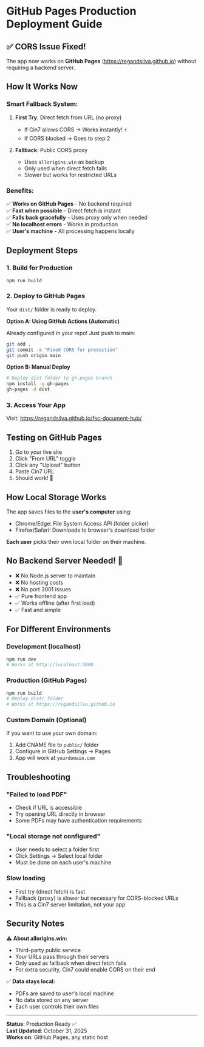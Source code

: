 # GitHub Pages Production Deployment Guide

## ✅ CORS Issue Fixed!

The app now works on **GitHub Pages** (https://regandsilva.github.io) without requiring a backend server.

## How It Works Now

### Smart Fallback System:

1. **First Try**: Direct fetch from URL (no proxy)
   - If Cin7 allows CORS → Works instantly! ⚡
   - If CORS blocked → Goes to step 2

2. **Fallback**: Public CORS proxy
   - Uses `allorigins.win` as backup
   - Only used when direct fetch fails
   - Slower but works for restricted URLs

### Benefits:

✅ **Works on GitHub Pages** - No backend required  
✅ **Fast when possible** - Direct fetch is instant  
✅ **Falls back gracefully** - Uses proxy only when needed  
✅ **No localhost errors** - Works in production  
✅ **User's machine** - All processing happens locally  

## Deployment Steps

### 1. Build for Production

```bash
npm run build
```

### 2. Deploy to GitHub Pages

Your `dist/` folder is ready to deploy.

**Option A: Using GitHub Actions (Automatic)**

Already configured in your repo! Just push to main:

```bash
git add .
git commit -m "Fixed CORS for production"
git push origin main
```

**Option B: Manual Deploy**

```bash
# Deploy dist folder to gh-pages branch
npm install -g gh-pages
gh-pages -d dist
```

### 3. Access Your App

Visit: https://regandsilva.github.io/fsc-document-hub/

## Testing on GitHub Pages

1. Go to your live site
2. Click "From URL" toggle
3. Click any "Upload" button
4. Paste Cin7 URL
5. Should work! 🎉

## How Local Storage Works

The app saves files to the **user's computer** using:
- Chrome/Edge: File System Access API (folder picker)
- Firefox/Safari: Downloads to browser's download folder

**Each user** picks their own local folder on their machine.

## No Backend Server Needed! 🚀

- ❌ No Node.js server to maintain
- ❌ No hosting costs
- ❌ No port 3001 issues
- ✅ Pure frontend app
- ✅ Works offline (after first load)
- ✅ Fast and simple

## For Different Environments

### Development (localhost)
```bash
npm run dev
# Works at http://localhost:3000
```

### Production (GitHub Pages)
```bash
npm run build
# Deploy dist/ folder
# Works at https://regandsilva.github.io
```

### Custom Domain (Optional)
If you want to use your own domain:
1. Add CNAME file to `public/` folder
2. Configure in GitHub Settings → Pages
3. App will work at `yourdomain.com`

## Troubleshooting

### "Failed to load PDF"
- Check if URL is accessible
- Try opening URL directly in browser
- Some PDFs may have authentication requirements

### "Local storage not configured"
- User needs to select a folder first
- Click Settings → Select local folder
- Must be done on each user's machine

### Slow loading
- First try (direct fetch) is fast
- Fallback (proxy) is slower but necessary for CORS-blocked URLs
- This is a Cin7 server limitation, not your app

## Security Notes

⚠️ **About allorigins.win:**
- Third-party public service
- Your URLs pass through their servers
- Only used as fallback when direct fetch fails
- For extra security, Cin7 could enable CORS on their end

✅ **Data stays local:**
- PDFs are saved to user's local machine
- No data stored on any server
- Each user controls their own files

---

**Status**: Production Ready ✅  
**Last Updated**: October 31, 2025  
**Works on**: GitHub Pages, any static host
